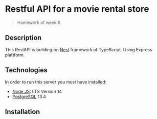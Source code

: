 # Restful API for a movie rental store

> Homework of week 8

## Description

This RestAPI is building on
[Nest](https://github.com/nestjs/nest) framework of TypeScript. Using Express plattform.

## Technologies

In order to run this server you must have installed:

- [Node JS](https://nodejs.org/en/): LTS Version 14
- [PostgreSQL](https://www.postgresql.org) 13.4

## Installation

